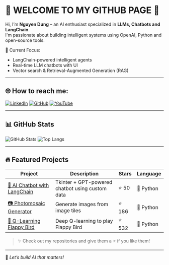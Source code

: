 # 👋 WELCOME TO MY GITHUB PAGE 👋

Hi, I’m **Nguyen Dung** – an AI enthusiast specialized in **LLMs, Chatbots and LangChain**.  
I'm passionate about building intelligent systems using OpenAI, Python and open-source tools.

📌 Current Focus:
- LangChain-powered intelligent agents
- Real-time LLM chatbots with UI
- Vector search & Retrieval-Augmented Generation (RAG)

---

## 🌐 How to reach me:

[![LinkedIn](https://img.shields.io/badge/-LinkedIn-blue?logo=linkedin&style=flat)](https://linkedin.com/in/your-profile)
[![GitHub](https://img.shields.io/badge/-GitHub-black?logo=github&style=flat)](https://github.com/your-username)
[![YouTube](https://img.shields.io/badge/-YouTube-red?logo=youtube&style=flat)](https://youtube.com/@your-channel)

---

## 📊 GitHub Stats

![GitHub Stats](https://github-readme-stats.vercel.app/api?username=your-username&show_icons=true&theme=radical)
![Top Langs](https://github-readme-stats.vercel.app/api/top-langs/?username=your-username&layout=compact&theme=radical)

---

## 🔥 Featured Projects

| Project | Description | Stars | Language |
|--------|-------------|-------|----------|
| [💬 AI Chatbot with LangChain](https://github.com/your-username/ai-chatbot-llms) | Tkinter + GPT-powered chatbot using custom data | ⭐️ 50 | 🐍 Python |
| [📷 Photomosaic Generator](https://github.com/your-username/photomosaic-generator) | Generate images from image tiles | ⭐️ 186 | 🐍 Python |
| [🧠 Q-Learning Flappy Bird](https://github.com/your-username/flappy-bird-deep-q-learning) | Deep Q-learning to play Flappy Bird | ⭐️ 532 | 🐍 Python |

> ✨ Check out my repositories and give them a ⭐️ if you like them!

---

📌 _Let’s build AI that matters!_
